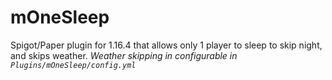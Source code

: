 # mOneSleep
Spigot/Paper plugin for 1.16.4 that allows only 1 player to sleep to skip night, and skips weather. 
*Weather skipping in configurable in `Plugins/mOneSleep/config.yml`*
